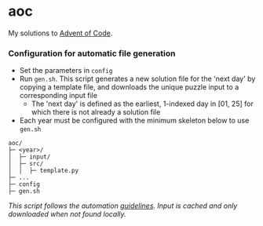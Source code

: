 # aoc
My solutions to [Advent of Code](https://adventofcode.com).

### Configuration for automatic file generation
- Set the parameters in `config`
- Run `gen.sh`. This script generates a new solution file for the 'next day' by copying a template file, and downloads the unique puzzle input to a corresponding input file
  - The 'next day' is defined as the earliest, 1-indexed day in [01, 25] for which there is not already a solution file
- Each year must be configured with the minimum skeleton below to use `gen.sh`
```
aoc/
├─ <year>/
│  ├─ input/
│  ├─ src/
│  │  ├─ template.py
├─ ...
├─ config
├─ gen.sh
```
*This script follows the automation [guidelines](https://www.reddit.com/r/adventofcode/wiki/faqs/automation/). Input is cached and only downloaded when not found locally.*
